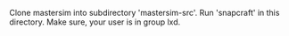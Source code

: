 Clone mastersim into subdirectory 'mastersim-src'.
Run 'snapcraft' in this directory.
Make sure, your user is in group lxd.

